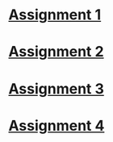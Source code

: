 # **[Assignment 1](assignment-1/assignment1.md)**
# **[Assignment 2](assignment-2/cnn.md)**
# **[Assignment 3](assignment-3/gans.md)**
# **[Assignment 4](assignment-4/sirens.md)**
